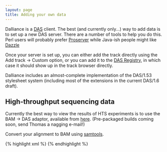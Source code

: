 ```yaml
---
layout: page
title: Adding your own data
---
```

Dalliance is a [DAS](http://biodas.org/) client.  The best (and currently
only...) way to add data is to set up a new DAS server.  There are a number
of tools to help you do this.  Perl users will probably prefer
[Proserver](http://www.sanger.ac.uk/resources/software/proserver/)
while Java-ish people might like [Dazzle](http://www.biojava.org/wiki/Dazzle)

Once your server is set up, you can either add the track directly
using the Add track -> Custom option, or you can add it to the
[DAS Registry](http://www.dasregistry.org/), in which case it should
show up in the track browser directly.

Dalliance includes an almost-complete implementation of the DAS/1.53
stylesheet system (including most of the extensions in the current
DAS/1.6 draft).

High-throughput sequencing data
-------------------------------

Currently the best way to view the results of HTS experiments is to use
the BAM -> DAS adaptor, available from [here](http://github.com/dasmoth/das-sources/).
(Pre-packaged builds coming soon, send Thomas a nagging e-mail!)

Convert your alignment to BAM using [samtools](http://samtools.sf.net/).

{% highlight xml %}
<datasource id="bamtestPE" jclass="das.bam.BAMMappingFeatureSource">
    <string name="name" value="bamtestPE" />
    <string name="bamPath" value="/Users/thomas/chr22testPE.bam" />
    <boolean name="groupPairs" value="true" />
    <string name="stylesheet" value="bamtest.style" />
</datasource>
{% endhighlight %}
